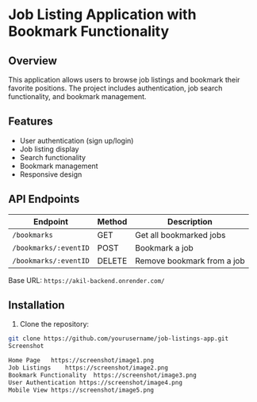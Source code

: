 # Job Listing Application with Bookmark Functionality

## Overview
This application allows users to browse job listings and bookmark their favorite positions. The project includes authentication, job search functionality, and bookmark management.

## Features

- User authentication (sign up/login)
- Job listing display
- Search functionality
- Bookmark management
- Responsive design

## API Endpoints

| Endpoint | Method | Description |
|----------|--------|-------------|
| `/bookmarks` | GET | Get all bookmarked jobs |
| `/bookmarks/:eventID` | POST | Bookmark a job |
| `/bookmarks/:eventID` | DELETE | Remove bookmark from a job |

Base URL: `https://akil-backend.onrender.com/`

## Installation

1. Clone the repository:
```bash
git clone https://github.com/yourusername/job-listings-app.git
Screenshot 

Home Page	https://screenshot/image1.png
Job Listings	https://screenshot/image2.png
Bookmark Functionality	https://screenshot/image3.png
User Authentication	https://screenshot/image4.png
Mobile View	https://screenshot/image5.png
